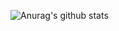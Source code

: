 ![Anurag's github stats](https://github-readme-stats.vercel.app/api?username=Yinzeyu&bg_color=30,e96443,904e95&title_color=fff&text_color=fff)
